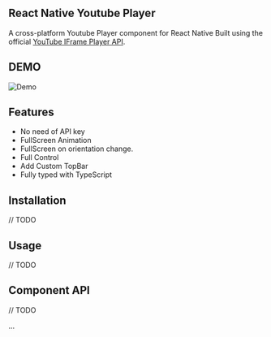 ## React Native Youtube Player

A cross-platform Youtube Player component for React Native Built using the official [YouTube IFrame Player API](https://developers.google.com/youtube/iframe_api_reference).

## DEMO


![Demo](https://raw.githubusercontent.com/barmej/react-native-youtube-player/master/demo.gif)

## Features

- No need of API key
- FullScreen Animation
- FullScreen on orientation change.
- Full Control
- Add Custom TopBar
- Fully typed with TypeScript

## Installation

// TODO

## Usage

// TODO

## Component API

// TODO

...
